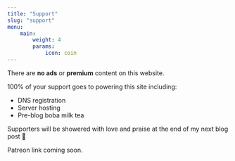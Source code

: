 ```yaml
---
title: "Support"
slug: "support"
menu:
    main:
        weight: 4
        params: 
            icon: coin
---
```


There are **no ads** or **premium** content on this website.

100% of your support goes to powering this site including:

- DNS registration
- Server hosting
- Pre-blog boba milk tea

Supporters will be showered with love and praise at the end of my next blog post 🙂

Patreon link coming soon.
